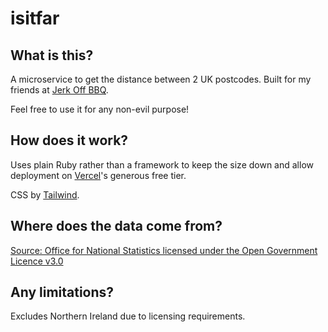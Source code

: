 # isitfar

## What is this?
A microservice to get the distance between 2 UK postcodes. Built for my friends at [Jerk Off BBQ](https://www.jerkoffbbq.com/).

Feel free to use it for any non-evil purpose!

## How does it work?
Uses plain Ruby rather than a framework to keep the size down and allow deployment on [Vercel](https://vercel.com/)'s generous free tier.

CSS by [Tailwind](https://tailwindcss.com/).

## Where does the data come from?
[Source: Office for National Statistics licensed under the Open Government Licence v3.0](https://www.getthedata.com/open-postcode-geo)

## Any limitations?
Excludes Northern Ireland due to licensing requirements.
